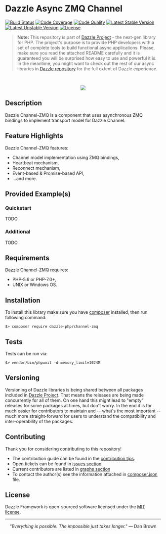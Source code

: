 # Dazzle Async ZMQ Channel

[![Build Status](https://travis-ci.org/dazzle-php/channel-zmq.svg)](https://travis-ci.org/dazzle-php/channel-zmq)
[![Code Coverage](https://scrutinizer-ci.com/g/dazzle-php/channel-zmq/badges/coverage.png?b=master)](https://scrutinizer-ci.com/g/dazzle-php/channel-zmq/?branch=master)
[![Code Quality](https://scrutinizer-ci.com/g/dazzle-php/channel-zmq/badges/quality-score.png?b=master)](https://scrutinizer-ci.com/g/dazzle-php/channel-zmq/?branch=master)
[![Latest Stable Version](https://poser.pugx.org/dazzle-php/channel-zmq/v/stable)](https://packagist.org/packages/dazzle-php/channel-zmq) 
[![Latest Unstable Version](https://poser.pugx.org/dazzle-php/channel-zmq/v/unstable)](https://packagist.org/packages/dazzle-php/channel-zmq) 
[![License](https://poser.pugx.org/dazzle-php/channel-zmq/license)](https://packagist.org/packages/dazzle-php/channel-zmq/license)

> **Note:** This repository is part of [Dazzle Project](https://github.com/dazzle-php/dazzle) - the next-gen library for PHP. The project's purpose is to provide PHP developers with a set of complete tools to build functional async applications. Please, make sure you read the attached README carefully and it is guaranteed you will be surprised how easy to use and powerful it is. In the meantime, you might want to check out the rest of our async libraries in [Dazzle repository](https://github.com/dazzle-php) for the full extent of Dazzle experience.

<br>
<p align="center">
<img src="https://raw.githubusercontent.com/dazzle-php/dazzle/master/media/dazzle-x125.png" />
</p>

## Description

Dazzle Channel-ZMQ is a component that uses asynchronous ZMQ bindings to implement transport model for Dazzle Channel.

## Feature Highlights

Dazzle Channel-ZMQ features:

* Channel model implementation using ZMQ bindings,
* Heartbeat mechanism,
* Reconnect mechanism,
* Event-based & Promise-based API,
* ...and more.

## Provided Example(s)

### Quickstart

TODO

### Additional

TODO

## Requirements

Dazzle Channel-ZMQ requires:

* PHP-5.6 or PHP-7.0+,
* UNIX or Windows OS.

## Installation

To install this library make sure you have [composer](https://getcomposer.org/) installed, then run following command:

```
$> composer require dazzle-php/channel-zmq
```

## Tests

Tests can be run via:

```
$> vendor/bin/phpunit -d memory_limit=1024M
```

## Versioning

Versioning of Dazzle libraries is being shared between all packages included in [Dazzle Project](https://github.com/dazzle-php/dazzle). That means the releases are being made concurrently for all of them. On one hand this might lead to "empty" releases for some packages at times, but don't worry. In the end it is far much easier for contributors to maintain and -- what's the most important -- much more straight-forward for users to understand the compatibility and inter-operability of the packages.

## Contributing

Thank you for considering contributing to this repository! 

- The contribution guide can be found in the [contribution tips](https://github.com/dazzle-php/channel-zmq/blob/master/CONTRIBUTING.md). 
- Open tickets can be found in [issues section](https://github.com/dazzle-php/channel-zmq/issues). 
- Current contributors are listed in [graphs section](https://github.com/dazzle-php/channel-zmq/graphs/contributors)
- To contact the author(s) see the information attached in [composer.json](https://github.com/dazzle-php/channel-zmq/blob/master/composer.json) file.

## License

Dazzle Framework is open-sourced software licensed under the [MIT license](http://opensource.org/licenses/MIT).

<hr>
<p align="center">
<i>"Everything is possible. The impossible just takes longer."</i> ― Dan Brown
</p>

